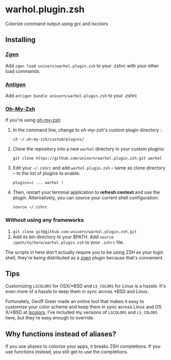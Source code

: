 # warhol.plugin.zsh

Colorize command output using grc and lscolors

## Installing

### [Zgen](https://github.com/tarjoilija/zgen)

Add `zgen load unixorn/warhol.plugin.zsh` to your .zshrc with your other load commands.

### [Antigen](https://github.com/zsh-users/antigen)

Add `antigen bundle unixorn/warhol.plugin.zsh` to your .zshrc

### [Oh-My-Zsh](http://ohmyz.sh/)

If you're using [oh-my-zsh](github.com/robbyrussell/oh-my-zsh):

1. In the command line, change to _oh-my-zsh_'s custom plugin directory :

    `cd ~/.oh-my-zsh/custom/plugins/`

2. Clone the repository into a new `warhol` directory in your custom plugins:

    `git clone https://github.com/unixorn/warhol.plugin.zsh.git warhol`

3. Edit your `~/.zshrc` and add `warhol.plugin.zsh` – same as clone directory – to the list of plugins to enable:

    `plugins=( ... warhol )`

4. Then, restart your terminal application to **refresh context** and use the plugin. Alternatively, you can source your current shell configuration:

    `source ~/.zshrc`

### Without using any frameworks

1. `git clone git@github.com:unixorn/warhol.plugin.zsh.git`
2. Add its bin directory to your $PATH. Add `source /path/to/here/warhol.plugin.zsh` to your `.zshrc` file.

The scripts in here don't actually require you to be using ZSH as your login shell, they're being distributed as a [zgen](https://github.com/zsh-users/antigen) plugin because that's convenient.

## Tips

Customizing `LSCOLORS` for OSX/*BSD and `LS_COLORS` for Linux is a hassle. It's even more of a hassle to keep them in sync across *BSD and Linux.

Fortunately, Geoff Greer made an online tool that makes it easy to customize your color scheme and keep them in sync across Linux and OS X/*BSD at [lscolors](http://geoff.greer.fm/lscolors/). I've included my versions of `LSCOLORS` and `LS_COLORS` here, but they're easy enough to override.

## Why functions instead of aliases?

If you use aliases to colorize your apps, it breaks ZSH completions. If you use functions instead, you still get to use the completions.
